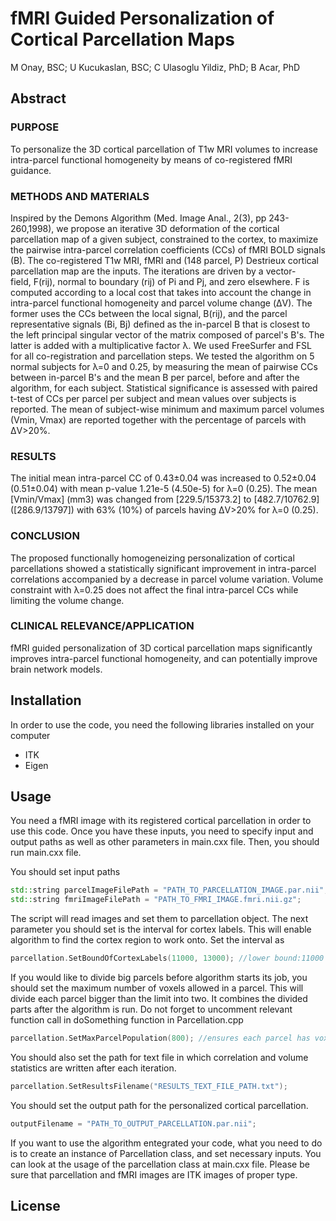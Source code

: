 # fMRI Guided Personalization of Cortical Parcellation Maps

M Onay, BSC; U Kucukaslan, BSC; C Ulasoglu Yildiz, PhD; B Acar, PhD

## Abstract

### PURPOSE
To personalize the 3D cortical parcellation of T1w MRI volumes to increase intra-parcel functional homogeneity by means of co-registered fMRI guidance. 
 
### METHODS AND MATERIALS
Inspired by the Demons Algorithm (Med. Image Anal., 2(3), pp 243-260,1998), we propose an iterative 3D deformation of the cortical parcellation map of a given subject, constrained to the cortex, to maximize the pairwise intra-parcel correlation coefficients (CCs) of fMRI BOLD signals (B). The co-registered T1w MRI, fMRI and (148 parcel, P) Destrieux cortical parcellation map are the inputs. The iterations are driven by a vector-field, F(rij), normal to boundary (rij) of Pi and Pj, and zero elsewhere. F is computed according to a local cost that takes into account the change in intra-parcel functional homogeneity and parcel volume change (ΔV). The former uses the CCs between the local signal, B(rij), and the parcel representative signals (Bi, Bj) defined as the in-parcel B that is closest to the left principal singular vector of the matrix composed of parcel's B's. The latter is added with a multiplicative factor λ. We used FreeSurfer and FSL for all co-registration and parcellation steps. We tested the algorithm on 5 normal subjects for λ=0 and 0.25, by measuring the mean of pairwise CCs between in-parcel B's and the mean B per parcel, before and after the algorithm, for each subject. Statistical significance is assessed with paired t-test of CCs per parcel per subject and mean values over subjects is reported. The mean of subject-wise minimum and maximum parcel volumes (Vmin, Vmax) are reported together with the percentage of parcels with ΔV>20%.
 
### RESULTS
The initial mean intra-parcel CC of 0.43±0.04 was increased to 0.52±0.04 (0.51±0.04) with mean p-value 1.21e-5 (4.50e-5) for λ=0 (0.25). The mean [Vmin/Vmax] (mm3) was changed from [229.5/15373.2] to [482.7/10762.9] ([286.9/13797]) with 63% (10%) of parcels having ΔV>20% for λ=0 (0.25).
 
### CONCLUSION
The proposed functionally homogeneizing personalization of cortical parcellations showed a statistically significant improvement in intra-parcel correlations accompanied by a decrease in parcel volume variation. Volume constraint with λ=0.25 does not affect the final intra-parcel CCs while limiting the volume change.
 
### CLINICAL RELEVANCE/APPLICATION
fMRI guided personalization of 3D cortical parcellation maps significantly improves intra-parcel functional homogeneity, and can potentially improve brain network models.

## Installation

In order to use the code, you need the following libraries installed on your computer
- ITK
- Eigen

## Usage
You need a fMRI image with its registered cortical parcellation in order to use this code. Once you have these inputs, you need to specify input and output paths as well as other parameters in main.cxx file. Then, you should run main.cxx file.

You should set input paths
```c++
std::string parcelImageFilePath = "PATH_TO_PARCELLATION_IMAGE.par.nii";
std::string fmriImageFilePath = "PATH_TO_FMRI_IMAGE.fmri.nii.gz";
```
The script will read images and set them to parcellation object. The next parameter you should set is the interval for cortex labels. This will enable algorithm to find the cortex region to work onto. Set the interval as
```c++
parcellation.SetBoundOfCortexLabels(11000, 13000); //lower bound:11000   upper bound:13000
```
If you would like to divide big parcels before algorithm starts its job, you should set the maximum number of voxels allowed in a parcel. This will divide each parcel bigger than the limit into two. It combines the divided parts after the algorithm is run. Do not forget to uncomment relevant function call in doSomething function in Parcellation.cpp
```c++
parcellation.SetMaxParcelPopulation(800); //ensures each parcel has voxels less than 800
```
You should also set the path for text file in which correlation and volume statistics are written after each iteration.
```c++
parcellation.SetResultsFilename("RESULTS_TEXT_FILE_PATH.txt");
```
You should set the output path for the personalized cortical parcellation.
```c++
outputFilename = "PATH_TO_OUTPUT_PARCELLATION.par.nii";
```

If you want to use the algorithm entegrated your code, what you need to do is to create an instance of Parcellation class, and set necessary inputs. You can look at the usage of the parcellation class at main.cxx file. Please be sure that parcellation and fMRI images are ITK images of proper type.

## License
